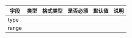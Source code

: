| 字段 | 类型 | 格式类型 | 是否必须 | 默认值 | 说明 |
|---|---|---|---|---|---|
| type |  |  |  |  |
| range |  |  |  |  |
